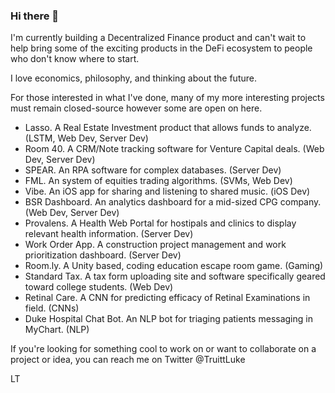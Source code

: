 ### Hi there 👋 

I'm currently building a Decentralized Finance product and can't wait to help bring some of the exciting products in the DeFi ecosystem to people who don't know where to start.

I love economics, philosophy, and thinking about the future. 

For those interested in what I've done, many of my more interesting projects must remain closed-source however some are open on here.

- Lasso. A Real Estate Investment product that allows funds to analyze. (LSTM, Web Dev, Server Dev)
- Room 40. A CRM/Note tracking software for Venture Capital deals. (Web Dev, Server Dev)
- SPEAR. An RPA software for complex databases. (Server Dev)
- FML. An system of equities trading algorithms. (SVMs, Web Dev)
- Vibe. An iOS app for sharing and listening to shared music. (iOS Dev)
- BSR Dashboard. An analytics dashboard for a mid-sized CPG company. (Web Dev, Server Dev)
- Provalens. A Health Web Portal for hostipals and clinics to display relevant health information. (Server Dev)
- Work Order App. A construction project management and work prioritization dashboard. (Server Dev)
- Room.ly. A Unity based, coding education escape room game. (Gaming)
- Standard Tax. A tax form uploading site and software specifically geared toward college students. (Web Dev)
- Retinal Care. A CNN for predicting efficacy of Retinal Examinations in field. (CNNs)
- Duke Hospital Chat Bot. An NLP bot for triaging patients messaging in MyChart. (NLP)

If you're looking for something cool to work on or want to collaborate on a project or idea, you can reach me on Twitter @TruittLuke

LT

<!--
**luke-truitt/luke-truitt** is a ✨ _special_ ✨ repository because its `README.md` (this file) appears on your GitHub profile.

Here are some ideas to get you started:

- 🔭 I’m currently working on ...
- 🌱 I’m currently learning ...
- 👯 I’m looking to collaborate on ...
- 🤔 I’m looking for help with ...
- 💬 Ask me about ...
- 📫 How to reach me: ...
- 😄 Pronouns: ...
- ⚡ Fun fact: ...
-->
